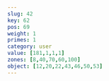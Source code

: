 ```yaml
---
slug: 42
key: 62
pos: 69
weight: 1
primes: 1
category: user
value: [181,1,1,1]
zones: [8,40,70,60,100]
object: [12,20,22,43,46,50,53]
---
```

